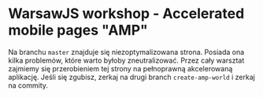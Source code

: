 # WarsawJS workshop - Accelerated mobile pages "AMP"

Na branchu `master` znajduje się niezoptymalizowana strona. Posiada ona kilka problemów,
które warto byłoby zneutralizować. Przez cały warsztat zajmiemy się przerobieniem
tej strony na pełnoprawną akcelerowaną aplikację. Jeśli się zgubisz, zerkaj na drugi branch
`create-amp-world` i zerkaj na commity.